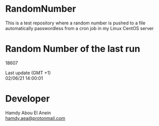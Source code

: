 # RandomNumber    
This is a test repository where a random number is pushed to a file automatically passwordless from a cron job in my Linux CentOS server    
# Random Number of the last run   
18607
      
Last update (GMT +1)    
02/06/21 14:00:01
# Developer    
Hamdy Abou El Anein   
hamdy.aea@protonmail.com
